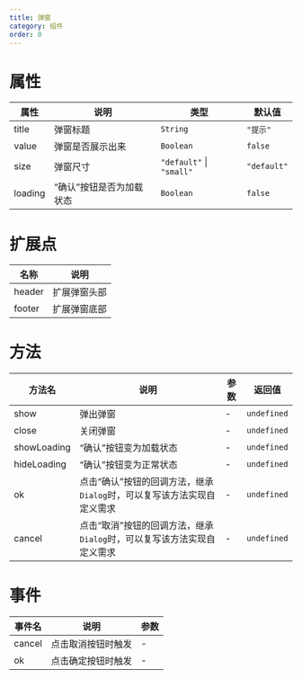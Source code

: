```yaml
---
title: 弹窗
category: 组件
order: 0
---
```


# 属性

| 属性 | 说明 | 类型 | 默认值 |
| --- | --- | --- | --- |
| title | 弹窗标题 | `String` | `"提示"` |
| value | 弹窗是否展示出来 | `Boolean` | `false` |
| size | 弹窗尺寸 | `"default"` &#124; `"small"` | `"default"` |
| loading | “确认”按钮是否为加载状态 | `Boolean` | `false` |

# 扩展点

| 名称 | 说明 |
| --- | --- |
| header | 扩展弹窗头部 |
| footer | 扩展弹窗底部 |

# 方法

| 方法名 | 说明 | 参数 | 返回值 |
| --- | --- | --- | --- |
| show | 弹出弹窗 | - | `undefined` |
| close | 关闭弹窗 | - | `undefined` |
| showLoading | “确认”按钮变为加载状态 | - | `undefined` |
| hideLoading | “确认”按钮变为正常状态 | - | `undefined` |
| ok | 点击“确认”按钮的回调方法，继承`Dialog`时，可以复写该方法实现自定义需求 | - | `undefined` |
| cancel | 点击“取消”按钮的回调方法，继承`Dialog`时，可以复写该方法实现自定义需求 | - | `undefined` |

# 事件

| 事件名 | 说明 | 参数 |
| --- | --- | --- |
| cancel | 点击取消按钮时触发 | - |
| ok | 点击确定按钮时触发 | - |
